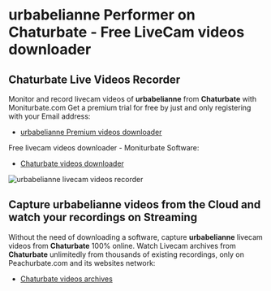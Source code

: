 # urbabelianne Performer on Chaturbate - Free LiveCam videos downloader

## Chaturbate Live Videos Recorder

Monitor and record livecam videos of **urbabelianne** from **Chaturbate** with Moniturbate.com
Get a premium trial for free by just and only registering with your Email address:
* [urbabelianne Premium videos downloader](https://moniturbate.com/request-demo-licence-key.html)

Free livecam videos downloader - Moniturbate Software:
* [Chaturbate videos downloader](https://moniturbate.com/moniturbate-download-software.html)

![urbabelianne livecam videos recorder](https://peachurnet.com/templates/moniturbate-software.png)


## Capture urbabelianne videos from the Cloud and watch your recordings on Streaming

Without the need of downloading a software, capture **urbabelianne** livecam videos from **Chaturbate** 100% online.
Watch Livecam archives from **Chaturbate** unlimitedly from thousands of existing recordings, only on Peachurbate.com and its websites network:
* [Chaturbate videos archives](https://peachurnet.com/)